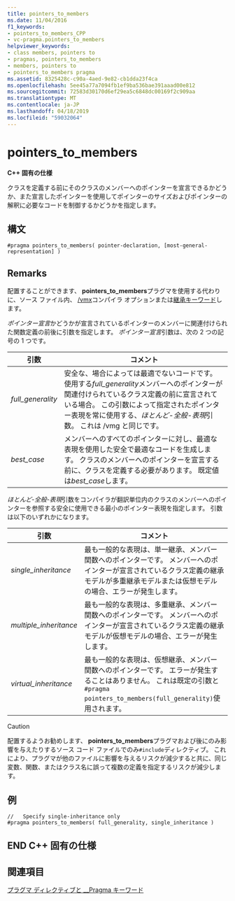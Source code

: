 ```yaml
---
title: pointers_to_members
ms.date: 11/04/2016
f1_keywords:
- pointers_to_members_CPP
- vc-pragma.pointers_to_members
helpviewer_keywords:
- class members, pointers to
- pragmas, pointers_to_members
- members, pointers to
- pointers_to_members pragma
ms.assetid: 8325428c-c90a-4aed-9e82-cb1dda23f4ca
ms.openlocfilehash: 5ee45a77a7094fb1ef9ba536bae391aaad00e812
ms.sourcegitcommit: 72583d30170d6ef29ea5c6848dc00169f2c909aa
ms.translationtype: MT
ms.contentlocale: ja-JP
ms.lasthandoff: 04/18/2019
ms.locfileid: "59032064"
---
```

# <a name="pointerstomembers"></a>pointers_to_members

**C++ 固有の仕様**

クラスを定義する前にそのクラスのメンバーへのポインターを宣言できるかどうか、また宣言したポインターを使用してポインターのサイズおよびポインターの解釈に必要なコードを制御するかどうかを指定します。

## <a name="syntax"></a>構文

```
#pragma pointers_to_members( pointer-declaration, [most-general-representation] )
```

## <a name="remarks"></a>Remarks

配置することができます、 **pointers_to_members**プラグマを使用する代わりに、ソース ファイル内、 [/vmx](../build/reference/vmb-vmg-representation-method.md)コンパイラ オプションまたは[継承キーワード](../cpp/inheritance-keywords.md)します。

*ポインター宣言*かどうかが宣言されているポインターのメンバーに関連付けられた関数定義の前後に引数を指定します。 *ポインター宣言*引数は、次の 2 つの記号の 1 つです。

|引数|コメント|
|--------------|--------------|
|*full_generality*|安全な、場合によっては最適でないコードです。 使用する*full_generality*メンバーへのポインターが関連付けられているクラス定義の前に宣言されている場合。 この引数によって指定されたポインター表現を常に使用する、*ほとんど-全般-表現*引数。 これは /vmg と同じです。|
|*best_case*|メンバーへのすべてのポインターに対し、最適な表現を使用した安全で最適なコードを生成します。 クラスのメンバーへのポインターを宣言する前に、クラスを定義する必要があります。 既定値は*best_case*します。|

*ほとんど-全般-表現*引数をコンパイラが翻訳単位内のクラスのメンバーへのポインターを参照する安全に使用できる最小のポインター表現を指定します。 引数は以下のいずれかになります。

|引数|コメント|
|--------------|--------------|
|*single_inheritance*|最も一般的な表現は、単一継承、メンバー関数へのポインターです。 メンバーへのポインターが宣言されているクラス定義の継承モデルが多重継承モデルまたは仮想モデルの場合、エラーが発生します。|
|*multiple_inheritance*|最も一般的な表現は、多重継承、メンバー関数へのポインターです。 メンバーへのポインターが宣言されているクラス定義の継承モデルが仮想モデルの場合、エラーが発生します。|
|*virtual_inheritance*|最も一般的な表現は、仮想継承、メンバー関数へのポインターです。 エラーが発生することはありません。 これは既定の引数と`#pragma pointers_to_members(full_generality)`使用されます。|

> [!CAUTION]
> 配置するようお勧めします、 **pointers_to_members**プラグマおよび後にのみ影響を与えたりするソース コード ファイルでのみ`#include`ディレクティブ。 これにより、プラグマが他のファイルに影響を与えるリスクが減少すると共に、同じ変数、関数、またはクラス名に誤って複数の定義を指定するリスクが減少します。

## <a name="example"></a>例

```
//   Specify single-inheritance only
#pragma pointers_to_members( full_generality, single_inheritance )
```

## <a name="end-c-specific"></a>END C++ 固有の仕様

## <a name="see-also"></a>関連項目

[プラグマ ディレクティブと __Pragma キーワード](../preprocessor/pragma-directives-and-the-pragma-keyword.md)